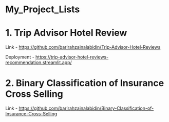 # My_Project_Lists


# 1. Trip Advisor Hotel Review

Link - https://github.com/barirahzainalabidin/Trip-Advisor-Hotel-Reviews

Deployment - https://trip-advisor-hotel-reviews-recommendation.streamlit.app/


# 2.  Binary Classification of Insurance Cross Selling

Link - https://github.com/barirahzainalabidin/Binary-Classification-of-Insurance-Cross-Selling


